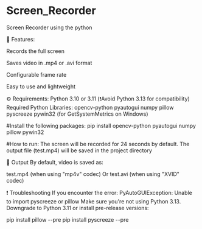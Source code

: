 # Screen_Recorder
Screen Recorder using the python

📁 Features:

Records the full screen

Saves video in .mp4 or .avi format

Configurable frame rate

Easy to use and lightweight

⚙️ Requirements:
Python 3.10 or 3.11 (❗Avoid Python 3.13 for compatibility)
Required Python Libraries:
opencv-python
pyautogui
numpy
pillow
pyscreeze
pywin32 (for GetSystemMetrics on Windows)

#Install the following packages:
pip install opencv-python pyautogui numpy pillow pywin32

#How to run:
The screen will be recorded for 24 seconds by default.
The output file (test.mp4) will be saved in the project directory

📁 Output
By default, video is saved as:

test.mp4 (when using "mp4v" codec)
Or test.avi (when using "XVID" codec)

❗ Troubleshooting
If you encounter the error:
PyAutoGUIException: Unable to import pyscreeze or pillow
Make sure you're not using Python 3.13. Downgrade to Python 3.11 or install pre-release versions:

pip install pillow --pre
pip install pyscreeze --pre




